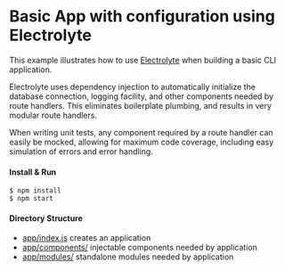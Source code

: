# Basic App with configuration using Electrolyte

This example illustrates how to use [Electrolyte](https://github.com/jaredhanson/electrolyte)
when building a basic CLI application.

Electrolyte uses dependency injection to automatically initialize the database
connection, logging facility, and other components needed by route handlers.
This eliminates boilerplate plumbing, and results in very modular route
handlers.

When writing unit tests, any component required by a route handler can easily be
mocked, allowing for maximum code coverage, including easy simulation of errors
and error handling.

#### Install & Run

    $ npm install
    $ npm start

#### Directory Structure

- [app/index.js](app/index.js)  creates an application
- [app/components/](app/components/)  injectable components needed by application
- [app/modules/](app/modules/)  standalone modules needed by application
